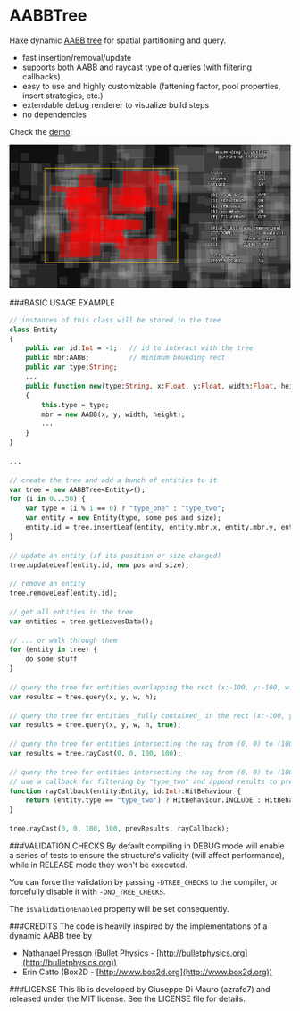 AABBTree
========

Haxe dynamic [AABB tree](http://en.wikipedia.org/wiki/Bounding_volume_hierarchy) for spatial partitioning and query.

 - fast insertion/removal/update
 - supports both AABB and raycast type of queries (with filtering callbacks)
 - easy to use and highly customizable (fattening factor, pool properties, insert strategies, etc.)
 - extendable debug renderer to visualize build steps
 - no dependencies

Check the [demo](https://dl.dropboxusercontent.com/u/32864004/dev/FPDemo/AABBTreeTest01.swf):

![](screenshot.png)


###BASIC USAGE EXAMPLE
```haxe
// instances of this class will be stored in the tree
class Entity
{
	public var id:Int = -1;   // id to interact with the tree
	public mbr:AABB;          // minimum bounding rect
	public var type:String;
	...
	public function new(type:String, x:Float, y:Float, width:Float, height:Float)
	{
		this.type = type;
		mbr = new AABB(x, y, width, height);
		...
	}
}

...

// create the tree and add a bunch of entities to it
var tree = new AABBTree<Entity>();
for (i in 0...50) {
	var type = (i % 1 == 0) ? "type_one" : "type_two"; 
	var entity = new Entity(type, some pos and size);
	entity.id = tree.insertLeaf(entity, entity.mbr.x, entity.mbr.y, entity.mbr.width, entity.mbr.height);
}

// update an entity (if its position or size changed)
tree.updateLeaf(entity.id, new pos and size);

// remove an entity
tree.removeLeaf(entity.id);

// get all entities in the tree
var entities = tree.getLeavesData();

// ... or walk through them
for (entity in tree) {
	do some stuff
}

// query the tree for entities overlapping the rect (x:-100, y:-100, w:200, h:200)
var results = tree.query(x, y, w, h);

// query the tree for entities _fully contained_ in the rect (x:-100, y:-100, w:200, h:200)
var results = tree.query(x, y, w, h, true);

// query the tree for entities intersecting the ray from (0, 0) to (100, 100) 
var results = tree.rayCast(0, 0, 100, 100);

// query the tree for entities intersecting the ray from (0, 0) to (100, 100) 
// use a callback for filtering by "type_two" and append results to prevResults array
function rayCallback(entity:Entity, id:Int):HitBehaviour {
	return (entity.type == "type_two") ? HitBehaviour.INCLUDE : HitBehaviour.SKIP;
} 

tree.rayCast(0, 0, 100, 100, prevResults, rayCallback);
```

###VALIDATION CHECKS
By default compiling in DEBUG mode will enable a series of tests to ensure the structure's validity (will affect performance), while in RELEASE mode they won't be executed.

You can force the validation by passing `-DTREE_CHECKS` to the compiler, or forcefully disable it with `-DNO_TREE_CHECKS`.

The `isValidationEnabled` property will be set consequently.

###CREDITS
The code is heavily inspired by the implementations of a dynamic AABB tree by 

 - Nathanael Presson 	(Bullet Physics - [http://bulletphysics.org](http://bulletphysics.org))
 - Erin Catto 			(Box2D - [http://www.box2d.org](http://www.box2d.org))

###LICENSE
This lib is developed by Giuseppe Di Mauro (azrafe7) and released under the MIT license. See the LICENSE file for details.
